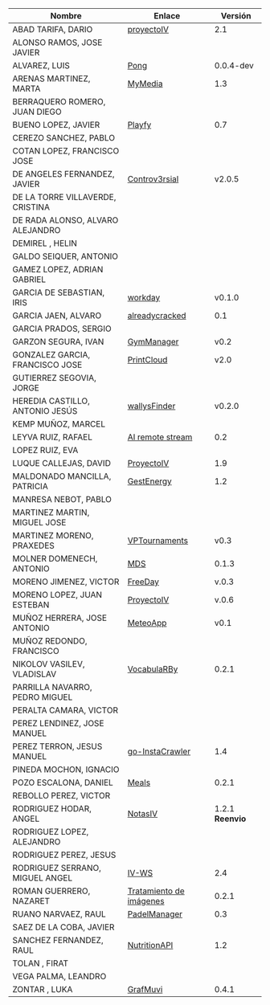 | Nombre | Enlace | Versión |
|--------|--------|---------|
|ABAD TARIFA, DARIO | [proyectoIV](https://github.com/daraahh/proyectoIV) | 2.1 |
|ALONSO RAMOS, JOSE JAVIER | | |
|ALVAREZ, LUIS | [Pong](https://github.com/lag2k/pong) | 0.0.4-dev |
|ARENAS MARTINEZ, MARTA| [MyMedia](https://github.com/MartaArM/proyectoIV1920) | 1.3 |
|BERRAQUERO ROMERO, JUAN DIEGO | | |
|BUENO LOPEZ, JAVIER | [Playfy](https://github.com/JaviBL8/Playfy) | 0.7 |
|CEREZO SANCHEZ, PABLO | | |
|COTAN LOPEZ, FRANCISCO JOSE | | |
|DE ANGELES FERNANDEZ, JAVIER | [Controv3rsial](https://github.com/jdafer98/Controv3rsial) | v2.0.5 |
|DE LA TORRE VILLAVERDE, CRISTINA | | |
|DE RADA ALONSO, ALVARO ALEJANDRO | | |
|DEMIREL , HELIN | | |
|GALDO SEIQUER, ANTONIO | | |
|GAMEZ LOPEZ, ADRIAN GABRIEL | | |
|GARCIA DE SEBASTIAN, IRIS |[workday](https://github.com/iris-garcia/workday) | v0.1.0 |
|GARCIA JAEN, ALVARO | [alreadycracked](https://github.com/AlvaroGarciaJaen/alreadycracked) | 0.1 |
|GARCIA PRADOS, SERGIO | | |
|GARZON SEGURA, IVAN | [GymManager](https://github.com/i4vk/GymManager) | v0.2 |
|GONZALEZ GARCIA, FRANCISCO JOSE | [PrintCloud](https://github.com/Neo-Stark/Proyecto-IV-19-20) | v2.0 |
|GUTIERREZ SEGOVIA, JORGE | | |
|HEREDIA CASTILLO, ANTONIO JESÚS| [wallysFinder](https://github.com/antoni-heredia/WallysFinder) | v0.2.0 |
|KEMP MUÑOZ, MARCEL | | |
|LEYVA RUIZ, RAFAEL | [AI remote stream](https://github.com/rafaelleru/iv) | 0.2 |
|LOPEZ RUIZ, EVA | | |
|LUQUE CALLEJAS, DAVID | [ProyectoIV](https://github.com/davidluque1/ProyectoIV) | 1.9 |
|MALDONADO MANCILLA, PATRICIA |[GestEnergy](https://github.com/patriciamaldonado/GestEnergy)| 1.2 |
|MANRESA NEBOT, PABLO | | |
|MARTINEZ MARTIN, MIGUEL JOSE | | |
|MARTINEZ MORENO, PRAXEDES | [VPTournaments](https://github.com/pramartinez/IV_project) | v0.3 |
|MOLNER DOMENECH, ANTONIO | [MDS](https://github.com/antoniomdk/model-deployment-service) | 0.1.3 |
|MORENO JIMENEZ, VICTOR | [FreeDay](https://github.com/VictorMorenoJimenez/IV) | v.0.3 |
|MORENO LOPEZ, JUAN ESTEBAN |[ProyectoIV](https://github.com/juaneml/IV_1920_Proyecto) |v.0.6 |
|MUÑOZ HERRERA, JOSE ANTONIO | [MeteoApp](https://github.com/JoseAntonioMHerrera/MeteoApp) | v0.1 |
|MUÑOZ REDONDO, FRANCISCO | | |
|NIKOLOV VASILEV, VLADISLAV | [VocabulaRBy](https://github.com/Vol0kin/VocabulaRBy) | 0.2.1 |
|PARRILLA NAVARRO, PEDRO MIGUEL | | |
|PERALTA CAMARA, VICTOR | | |
|PEREZ LENDINEZ, JOSE MANUEL | | |
|PEREZ TERRON, JESUS MANUEL | [go-InstaCrawler](https://github.com/Jesus-Sheriff/go-InstaCrawler) | 1.4 |
|PINEDA MOCHON, IGNACIO | | |
|POZO ESCALONA, DANIEL | [Meals](https://github.com/danipozo/meals) | 0.2.1 |
|REBOLLO PEREZ, VICTOR | | |
|RODRIGUEZ HODAR, ANGEL | [NotasIV](https://github.com/angelhodar/NotasIV) | 1.2.1 **Reenvio**|
|RODRIGUEZ LOPEZ, ALEJANDRO | | |
|RODRIGUEZ PEREZ, JESUS | | |
|RODRIGUEZ SERRANO, MIGUEL ANGEL | [IV-WS](https://github.com/miguelangelrdguez/IV-WS) | 2.4 |
|ROMAN GUERRERO, NAZARET | [Tratamiento de imágenes](https://github.com/nazaretrogue/Microservicio-multimedia) | 0.2.1 |
|RUANO NARVAEZ, RAUL | [PadelManager](https://github.com/ruanete/PadelManager) | 0.3 |
|SAEZ DE LA COBA, JAVIER | | |
|SANCHEZ FERNANDEZ, RAUL | [NutritionAPI](https://github.com/raulsf6/Proyecto-IV) | 1.2 |
|TOLAN , FIRAT | | |
|VEGA PALMA, LEANDRO | | |
|ZONTAR , LUKA | [GrafMuvi](https://github.com/lzontar/GrafMuvi) | 0.4.1 |
